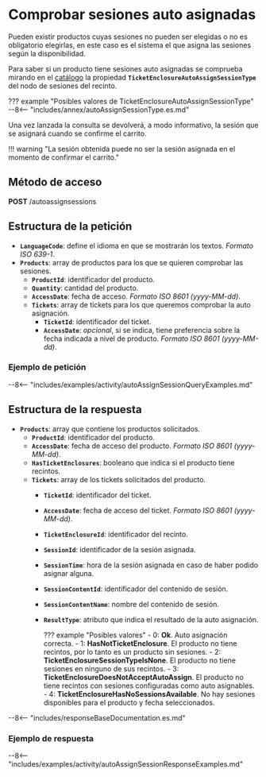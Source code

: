 # Comprobar sesiones auto asignadas

Pueden existir productos cuyas sesiones no pueden ser elegidas o no es obligatorio elegirlas, en este caso es el sistema el que asigna las sesiones según la disponibilidad.

Para saber si un producto tiene sesiones auto asignadas se comprueba mirando en el [catálogo](catalog.md) la propiedad **``TicketEnclosureAutoAssignSessionType``** del nodo de sesiones del recinto.

??? example "Posibles valores de TicketEnclosureAutoAssignSessionType"
    --8<-- "includes/annex/autoAssignSessionType.es.md"

Una vez lanzada la consulta se devolverá, a modo informativo, la sesión que se asignará cuando se confirme el carrito.

!!! warning "La sesión obtenida puede no ser la sesión asignada en el momento de confirmar el carrito."

## Método de acceso

**POST** /autoassignsessions

## Estructura de la petición

- **`LanguageCode`**: define el idioma en que se mostrarán los textos. *Formato ISO 639-1*.
- **`Products`**: array de productos para los que se quieren comprobar las sesiones.
    - **`ProductId`**: identificador del producto.
    - **`Quantity`**: cantidad del producto.
    - **`AccessDate`**: fecha de acceso. *Formato ISO 8601 (yyyy-MM-dd)*.
    - **`Tickets`**: array de tickets para los que queremos comprobar la auto asignación.
        - **`TicketId`**: identificador del ticket.
        - **`AccessDate`**: *opcional*, si se indica, tiene preferencia sobre la fecha indicada a nivel de producto. *Formato ISO 8601 (yyyy-MM-dd)*.

### Ejemplo de petición

--8<-- "includes/examples/activity/autoAssignSessionQueryExamples.md"

## Estructura de la respuesta

- **`Products`**: array que contiene los productos solicitados.
    - **`ProductId`**: identificador del producto.
    - **`AccessDate`**: fecha de acceso del producto. *Formato ISO 8601 (yyyy-MM-dd)*.
    - **`HasTicketEnclosures`**: booleano que indica si el producto tiene recintos.
    - **`Tickets`**: array de los tickets solicitados del producto.
        - **`TicketId`**: identificador del ticket.
        - **`AccessDate`**: fecha de acceso del ticket. *Formato ISO 8601 (yyyy-MM-dd)*.
        - **`TicketEnclosureId`**: identificador del recinto.
        - **`SessionId`**: identificador de la sesión asignada.
        - **`SessionTime`**: hora de la sesión asignada en caso de haber podido asignar alguna.
        - **`SessionContentId`**: identificador del contenido de sesión.
        - **`SessionContentName`**: nombre del contenido de sesión.
        - **`ResultType`**: atributo que indica el resultado de la auto asignación.

            ??? example "Posibles valores"
                - 0: **Ok**. Auto asignación correcta.
                - 1: **HasNotTicketEnclosure**. El producto no tiene recintos, por lo tanto es un producto sin sesiones.
                - 2: **TicketEnclosureSessionTypeIsNone**. El producto no tiene sesiones en ninguno de sus recintos.
                - 3: **TicketEnclosureDoesNotAcceptAutoAssign**. El producto no tiene recintos con sesiones configuradas como auto asignables.
                - 4: **TicketEnclosureHasNoSessionsAvailable**. No hay sesiones disponibles para el producto y fecha seleccionados.

--8<-- "includes/responseBaseDocumentation.es.md"

### Ejemplo de respuesta

--8<-- "includes/examples/activity/autoAssignSessionResponseExamples.md"
